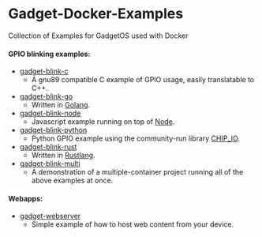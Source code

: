 # Gadget-Docker-Examples
Collection of Examples for GadgetOS used with Docker

#### GPIO blinking examples:
- [gadget-blink-c     ](https://github.com/NextThingCo/Gadget-Docker-Examples/tree/master/gadget-blink-c)
  - A gnu89 compatible C example of GPIO usage, easily translatable to C++. 
- [gadget-blink-go    ](https://github.com/NextThingCo/Gadget-Docker-Examples/tree/master/gadget-blink-go)
  - Written in [Golang](https://golang.org/).
- [gadget-blink-node  ](https://github.com/NextThingCo/Gadget-Docker-Examples/tree/master/gadget-blink-node)
  - Javascript example running on top of [Node](https://nodejs.org/).
- [gadget-blink-python](https://github.com/NextThingCo/Gadget-Docker-Examples/tree/master/gadget-blink-python)
  - Python GPIO example using the community-run library [CHIP_IO](https://github.com/xtacocorex/CHIP_IO).
- [gadget-blink-rust  ](https://github.com/NextThingCo/Gadget-Docker-Examples/tree/master/gadget-blink-rust)
  - Written in [Rustlang](https://www.rust-lang.org/en-US/).
- [gadget-blink-multi ](https://github.com/NextThingCo/Gadget-Docker-Examples/tree/master/gadget-blink-multi)
  - A demonstration of a multiple-container project running all of the above examples at once.

#### Webapps:
- [gadget-webserver   ](https://github.com/NextThingCo/Gadget-Docker-Examples/tree/master/gadget-webserver)
  - Simple example of how to host web content from your device.
